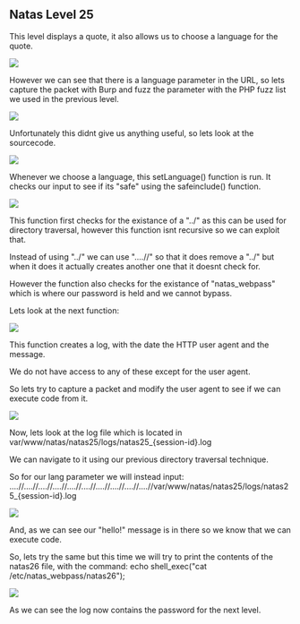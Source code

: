 <h2>Natas Level 25</h2>
<p>This level displays a quote, it also allows us to choose a language for the quote.</p>
<img src="https://i.imgur.com/AAfJpF4.jpeg">
<p>However we can see that there is a language parameter in the URL, so lets capture the packet with Burp and fuzz the parameter with the PHP fuzz list we used in the previous level.</p>
<img src="https://i.imgur.com/EqFXSBQ.jpeg">
<p>Unfortunately this didnt give us anything useful, so lets look at the sourcecode.</p>
<img src="https://i.imgur.com/kTZCjru.jpeg">
<p>Whenever we choose a language, this setLanguage() function is run. It checks our input to see if its "safe" using the safeinclude() function.</p>
<img src="https://i.imgur.com/3Yr0AQH.jpeg">
<p>This function first checks for the existance of a "../" as this can be used for directory traversal, however this function isnt recursive so we can exploit that.</p>
<p>Instead of using "../" we can use "....//" so that it does remove a "../" but when it does it actually creates another one that it doesnt check for.</p>
<p>However the function also checks for the existance of "natas_webpass" which is where our password is held and we cannot bypass.</p>
<p>Lets look at the next function:</p>
<img src="https://i.imgur.com/NF1gVuo.jpeg">
<p>This function creates a log, with the date the HTTP user agent and the message.</p>
<p>We do not have access to any of these except for the user agent.</p>
<p>So lets try to capture a packet and modify the user agent to see if we can execute code from it.</p>
<img src="https://i.imgur.com/sR9I2dY.jpeg">
<p>Now, lets look at the log file which is located in var/www/natas/natas25/logs/natas25_{session-id}.log</p>
<p>We can navigate to it using our previous directory traversal technique.</p>
<p>So for our lang parameter we will instead input: ....//....//....//....//....//....//....//....//....//....//var/www/natas/natas25/logs/natas25_{session-id}.log</p>
<img src="https://i.imgur.com/reQBe8N.jpeg">
<p>And, as we can see our "hello!" message is in there so we know that we can execute code.</p>
<p>So, lets try the same but this time we will try to print the contents of the natas26 file, with the command: echo shell_exec("cat /etc/natas_webpass/natas26");</p>
<img src="https://i.imgur.com/nEFILvF.jpeg">
<p>As we can see the log now contains the password for the next level.</p>

